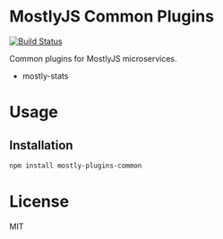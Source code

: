 MostlyJS Common Plugins
=======================

[![Build Status](https://travis-ci.org/mostlyjs/mostly-plugins-common.svg)](https://travis-ci.org/mostlyjs/mostly-plugins-common)

Common plugins for MostlyJS microservices.

* mostly-stats

# Usage

## Installation

```bash
npm install mostly-plugins-common
```

# License

MIT